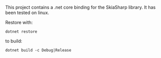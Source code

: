 This project contains a .net core binding for the SkiaSharp library.
It has been tested on linux.

Restore with:

```dotnet restore```

to build:

```dotnet build -c Debug|Release```